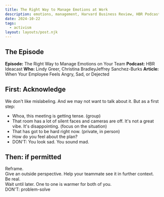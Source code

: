 ```yaml
---
title: The Right Way to Manage Emotions at Work
description: emotions, management, Harvard Business Review, HBR Podcast
date: 2024-10-22
tags:
  - activism
layout: layouts/post.njk
---
```

## The Episode
__Episode:__ The Right Way to Manage Emotions on Your Team
__Podcast:__ HBR Ideacast
__Who:__ Lindy Greer, Christina BradleyJeffrey Sanchez-Burks 
__Article:__ When Your Employee Feels Angry, Sad, or Dejected 

## First: Acknowledge
We don't like mislabeling. And we may not want to talk about it.   But as a first step:  
* Whoa, this meeting is getting tense. (group)
* That room has a lot of silent faces and cameras are off.  It's not a great vibe.  It's disappointing. (focus on the situation)
* That has got to be hard right now. (private, in person)
* How do you feel about the plan? 
* DON'T: You look sad. You sound mad.

## Then: if permitted
Reframe.  
Give an outside perspective. Help your teammate see it in further context. 
Be real.  
Wait until later.  One to one is warmer for both of you.  
DON'T: problem-solve